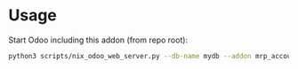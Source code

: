 # Usage

Start Odoo including this addon (from repo root):

```bash
python3 scripts/nix_odoo_web_server.py --db-name mydb --addon mrp_account
```
